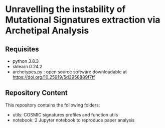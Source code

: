# Unravelling the instability of Mutational Signatures extraction via Archetipal Analysis

## Requisites

- python 3.8.3
- sklearn 0.24.2
- archetypes.py : open source software downloadable at https://doi.org/10.25919/5d3958889f7ff


## Repository Content
This repository contains the following folders:
- utils: COSMIC signatures profiles and function utils
- notebook: 2 Jupyter notebook to reproduce paper analysis
